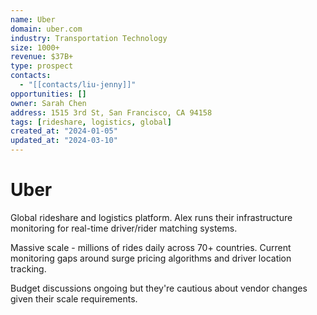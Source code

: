 ```yaml
---
name: Uber
domain: uber.com
industry: Transportation Technology
size: 1000+
revenue: $37B+
type: prospect
contacts:
  - "[[contacts/liu-jenny]]"
opportunities: []
owner: Sarah Chen
address: 1515 3rd St, San Francisco, CA 94158
tags: [rideshare, logistics, global]
created_at: "2024-01-05"
updated_at: "2024-03-10"
---
```


# Uber

Global rideshare and logistics platform. Alex runs their infrastructure monitoring for real-time driver/rider matching systems.

Massive scale - millions of rides daily across 70+ countries. Current monitoring gaps around surge pricing algorithms and driver location tracking.

Budget discussions ongoing but they're cautious about vendor changes given their scale requirements.